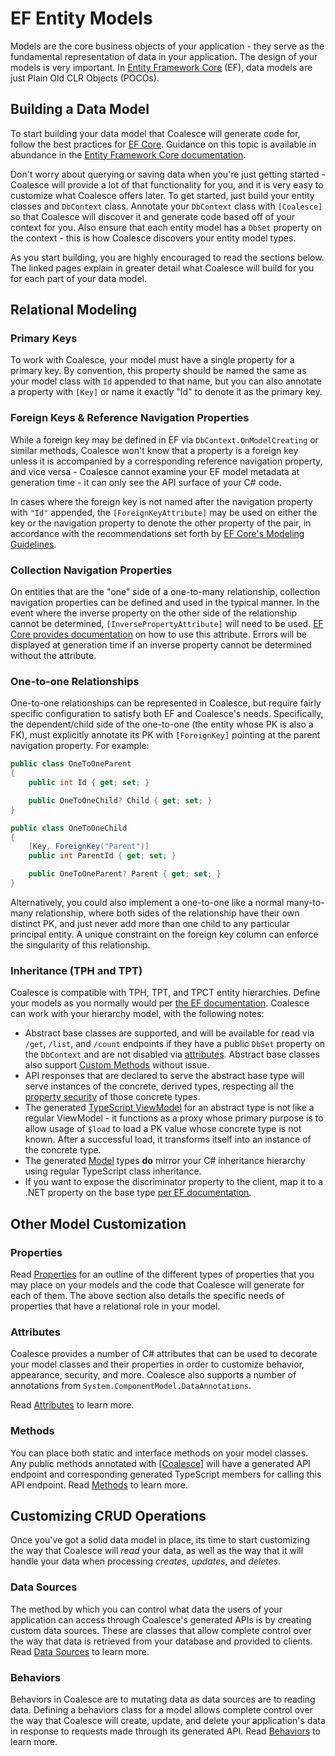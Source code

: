 # EF Entity Models

Models are the core business objects of your application - they serve as the fundamental representation of data in your application. The design of your models is very important. In [Entity Framework Core](https://docs.microsoft.com/en-us/ef/core/) (EF), data models are just Plain Old CLR Objects (POCOs).

## Building a Data Model

To start building your data model that Coalesce will generate code for, follow the best practices for [EF Core](https://docs.microsoft.com/en-us/ef/core/). Guidance on this topic is available in abundance in the [Entity Framework Core documentation](https://docs.microsoft.com/en-us/ef/core/).

Don't worry about querying or saving data when you're just getting started - Coalesce will provide a lot of that functionality for you, and it is very easy to customize what Coalesce offers later. To get started, just build your entity classes and `DbContext` class. Annotate your `DbContext` class with `[Coalesce]` so that Coalesce will discover it and generate code based off of your context for you. Also ensure that each entity model has a `DbSet` property on the context - this is how Coalesce discovers your entity model types.

As you start building, you are highly encouraged to read the sections below. The linked pages explain in greater detail what Coalesce will build for you for each part of your data model.

## Relational Modeling

### Primary Keys

To work with Coalesce, your model must have a single property for a primary key. By convention, this property should be named the same as your model class with `Id` appended to that name, but you can also annotate a property with `[Key]` or name it exactly "Id" to denote it as the primary key.

### Foreign Keys & Reference Navigation Properties

While a foreign key may be defined in EF via `DbContext.OnModelCreating` or similar methods, Coalesce won't know that a property is a foreign key unless it is accompanied by a corresponding reference navigation property, and vice versa - Coalesce cannot examine your EF model metadata at generation time - it can only see the API surface of your C# code.

In cases where the foreign key is not named after the navigation property with `"Id"` appended, the `[ForeignKeyAttribute]` may be used on either the key or the navigation property to denote the other property of the pair, in accordance with the recommendations set forth by [EF Core's Modeling Guidelines](https://learn.microsoft.com/en-us/ef/core/modeling/relationships/mapping-attributes#foreignkeyattribute).

### Collection Navigation Properties

On entities that are the "one" side of a one-to-many relationship, collection navigation properties can be defined and used in the typical manner. In the event where the inverse property on the other side of the relationship cannot be determined, `[InversePropertyAttribute]` will need to be used. [EF Core provides documentation](https://learn.microsoft.com/en-us/ef/core/modeling/relationships/mapping-attributes#inversepropertyattribute) on how to use this attribute. Errors will be displayed at generation time if an inverse property cannot be determined without the attribute.

### One-to-one Relationships

One-to-one relationships can be represented in Coalesce, but require fairly specific configuration to satisfy both EF and Coalesce's needs. Specifically, the dependent/child side of the one-to-one (the entity whose PK is also a FK), must explicitly annotate its PK with `[ForeignKey]` pointing at the parent navigation property. For example:

```c#
public class OneToOneParent
{
    public int Id { get; set; }

    public OneToOneChild? Child { get; set; }
}

public class OneToOneChild
{
    [Key, ForeignKey("Parent")]
    public int ParentId { get; set; }

    public OneToOneParent? Parent { get; set; }
}
```

Alternatively, you could also implement a one-to-one like a normal many-to-many relationship, where both sides of the relationship have their own distinct PK, and just never add more than one child to any particular principal entity. A unique constraint on the foreign key column can enforce the singularity of this relationship.

### Inheritance (TPH and TPT)

Coalesce is compatible with TPH, TPT, and TPCT entity hierarchies. Define your models as you normally would per [the EF documentation](https://learn.microsoft.com/en-us/ef/core/modeling/inheritance). Coalesce can work with your hierarchy model, with the following notes:

- Abstract base classes are supported, and will be available for read via `/get`, `/list`, and `/count` endpoints if they have a public `DbSet` property on the `DbContext` and are not disabled via [attributes](/topics/security.md#endpoint-security). Abstract base classes also support [Custom Methods](/modeling/model-components/methods.md) without issue.
- API responses that are declared to serve the abstract base type will serve instances of the concrete, derived types, respecting all the [property security](/topics/security.md#propertycolumn-security) of those concrete types.
- The generated [TypeScript ViewModel](/stacks/vue/layers/viewmodels.md) for an abstract type is not like a regular ViewModel - it functions as a proxy whose primary purpose is to allow usage of `$load` to load a PK value whose concrete type is not known. After a successful load, it transforms itself into an instance of the concrete type.
- The generated [Model](/stacks/vue/layers/models.md) types **do** mirror your C# inheritance hierarchy using regular TypeScript class inheritance.
- If you want to expose the discriminator property to the client, map it to a .NET property on the base type [per EF documentation](https://learn.microsoft.com/en-us/ef/core/modeling/inheritance#table-per-hierarchy-and-discriminator-configuration).

## Other Model Customization

### Properties

Read [Properties](/modeling/model-components/properties.md) for an outline of the different types of properties that you may place on your models and the code that Coalesce will generate for each of them. The above section also details the specific needs of properties that have a relational role in your model.

### Attributes

Coalesce provides a number of C# attributes that can be used to decorate your model classes and their properties in order to customize behavior, appearance, security, and more. Coalesce also supports a number of annotations from `System.ComponentModel.DataAnnotations`.

Read [Attributes](/modeling/model-components/attributes.md) to learn more.

### Methods

You can place both static and interface methods on your model classes. Any public methods annotated with [[Coalesce]](/modeling/model-components/attributes/coalesce.md) will have a generated API endpoint and corresponding generated TypeScript members for calling this API endpoint. Read [Methods](/modeling/model-components/methods.md) to learn more.

## Customizing CRUD Operations

Once you've got a solid data model in place, its time to start customizing the way that Coalesce will _read_ your data, as well as the way that it will handle your data when processing _creates_, _updates_, and _deletes_.

### Data Sources

The method by which you can control what data the users of your application can access through Coalesce's generated APIs is by creating custom data sources. These are classes that allow complete control over the way that data is retrieved from your database and provided to clients. Read [Data Sources](/modeling/model-components/data-sources.md) to learn more.

### Behaviors

Behaviors in Coalesce are to mutating data as data sources are to reading data. Defining a behaviors class for a model allows complete control over the way that Coalesce will create, update, and delete your application's data in response to requests made through its generated API. Read [Behaviors](/modeling/model-components/behaviors.md) to learn more.
